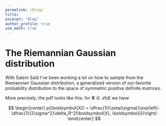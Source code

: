 ```yaml
---
permalink: /blog/
title:
excerpt: "Blog"
author_profile: true
use_math: true
---
```


# The Riemannian Gaussian distribution
With Salem Saïd I've been working a lot on how to sample from the Riemannian Gaussian
distribution, a generalized version of our favorite probability distribution to the
space of symmetric positive definite matrices.

More precisely, the pdf looks like this: for $\boldsymbol{X} \in \mathcal{P}(d)$ we have

$$
\begin{center}
p(\boldsymbol{X}) = \dfrac{1}{\zeta(\sigma)}\exp\left(-\dfrac{1}{2\sigma^2}\delta_R^2(\boldsymbol{X}, \boldsymbol{I})\right)
\end{center}
$$
